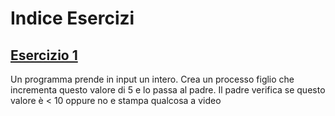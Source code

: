 # Indice Esercizi

## [Esercizio 1](es1.c)
Un programma prende in input un intero. Crea un processo figlio che incrementa questo valore di 5 e lo passa al padre.
Il padre verifica se questo valore è < 10 oppure no e stampa qualcosa a video
